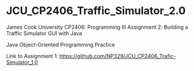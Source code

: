 # JCU_CP2406_Traffic_Simulator_2.0
James Cook University 
CP2406: Programming III 
Assignment 2: Building a Traffic Simulator GUI with Java

Java Object-Oriented Programming Practice

Link to Assignment 1: https://github.com/NP329/JCU_CP2406_Trafic-Simulator_1.0


